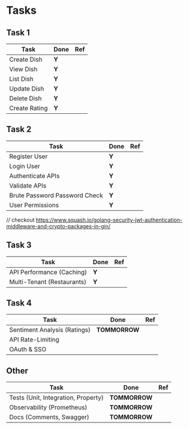 # Tasks

## Task 1

| Task | Done  | Ref |
| --- | --- | --- |
| Create Dish | **Y** | |
| View Dish | **Y** | |
| List Dish | **Y** | |
| Update Dish | **Y** | |
| Delete Dish | **Y** | |
| Create Rating | **Y** | |

## Task 2

| Task | Done | Ref |
| --- | --- | --- |
| Register User | **Y** | |
| Login User | **Y** | |
| Authenticate APIs | **Y** | |
| Validate APIs | **Y** | |
| Brute Password Password Check | **Y**| |
| User Permissions | **Y** | | 

// checkout https://www.squash.io/golang-security-jwt-authentication-middleware-and-crypto-packages-in-gin/

## Task 3

| Task | Done  | Ref |
| --- | --- | --- |
| API Performance (Caching) | **Y**| |
| Multi-Tenant (Restaurants) | **Y** | |

## Task 4

| Task  | Done  | Ref |
| --- | --- | --- |
| Sentiment Analysis (Ratings) | **TOMMORROW** | |
| API Rate-Limiting | | |
| OAuth & SSO | | |     

## Other
| Task  | Done  | Ref |
| --- | --- | --- |
| Tests (Unit, Integration, Property) | **TOMMORROW** | |
| Observability (Prometheus) | **TOMMORROW** | |
| Docs (Comments, Swagger) | **TOMMORROW** | |  | 

